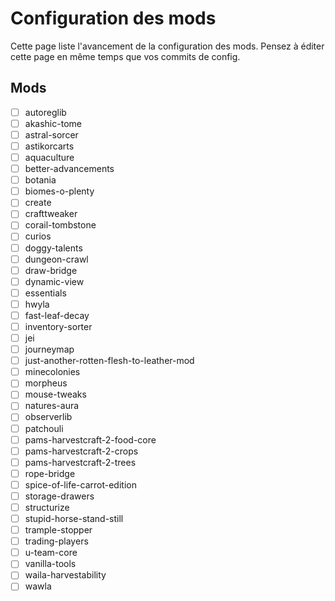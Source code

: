 # Configuration des mods

Cette page liste l'avancement de la configuration des mods.
Pensez à éditer cette page en même temps que vos commits de config.

## Mods

- [ ] autoreglib
- [ ] akashic-tome
- [ ] astral-sorcer
- [ ] astikorcarts
- [ ] aquaculture
- [ ] better-advancements
- [ ] botania
- [ ] biomes-o-plenty
- [ ] create
- [ ] crafttweaker
- [ ] corail-tombstone
- [ ] curios
- [ ] doggy-talents
- [ ] dungeon-crawl
- [ ] draw-bridge
- [ ] dynamic-view
- [ ] essentials
- [ ] hwyla
- [ ] fast-leaf-decay
- [ ] inventory-sorter
- [ ] jei
- [ ] journeymap
- [ ] just-another-rotten-flesh-to-leather-mod
- [ ] minecolonies
- [ ] morpheus
- [ ] mouse-tweaks
- [ ] natures-aura
- [ ] observerlib
- [ ] patchouli
- [ ] pams-harvestcraft-2-food-core
- [ ] pams-harvestcraft-2-crops
- [ ] pams-harvestcraft-2-trees
- [ ] rope-bridge
- [ ] spice-of-life-carrot-edition
- [ ] storage-drawers
- [ ] structurize
- [ ] stupid-horse-stand-still
- [ ] trample-stopper
- [ ] trading-players
- [ ] u-team-core
- [ ] vanilla-tools
- [ ] waila-harvestability
- [ ] wawla
